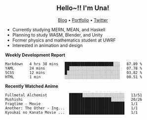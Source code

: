 <h2 align="center">
  Hello~!! I'm Una!
</h2>

<p align="center">
  <a href="https://anarchy.website/">Blog</a> &bull;
  <a href="https://una-ada.github.io/">Portfolio</a> &bull;
  <a href="https://twitter.com/unaxiii">Twitter</a>
</p>

- Currently studying MERN, MEAN, and Haskell
- Planning to study WASM, Blender, and Unity
- Former physics and mathematics student at UWRF
- Interested in animation and design

**Weekly Development Report**

<!--START_SECTION:waka-->
```text
Markdown   4 hrs 38 mins   ██████████████████████░░░   87.89 % 
YAML       24 mins         ██░░░░░░░░░░░░░░░░░░░░░░░   07.78 % 
SCSS       12 mins         █░░░░░░░░░░░░░░░░░░░░░░░░   03.82 % 
HTML       1 min           ░░░░░░░░░░░░░░░░░░░░░░░░░   00.51 % 
```
<!--END_SECTION:waka-->

**Recently Watched Anime**

<!-- RECENT-ANIME:START -->

    Fullmetal Alchemist          ██████░░░░░░░░░░░░░░░░░░░   13/51
    Mushishi                     ███████████████████░░░░░░   20/26
    Fragtime - Movie             █████████████████████████   1/1
    Another: The Other - Ing...  █████████████████████████   1/1
    Kyoukai no Kanata Movie ...  █████████████████████████   1/1
<!-- RECENT-ANIME:END -->
